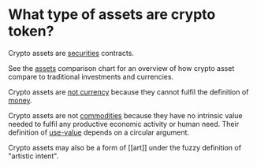 # What type of assets are crypto token?

Crypto assets are [securities](../concepts/security.md) contracts.

See the [assets](../concepts/assets.md) comparison chart for an overview of how crypto asset compare to traditional investments and currencies.

Crypto assets are [not currency](is-bitcoin-currency.md) because they cannot fulfil the definition of [money](../concepts/money.md).

Crypto assets are not [commodities](../concepts/commodity.md) because they have no intrinsic value needed to fulfil any productive economic activity or human need. Their definition of [use-value](../concepts/use-value.md) depends on a circular argument.

Crypto assets may also be a form of [[art]] under the fuzzy definition of "artistic intent".